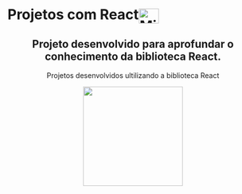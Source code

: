 # Projetos com React<img align="center" title="React" alt="Michelly-React" height="30" width="40" src="https://cdn.jsdelivr.net/gh/devicons/devicon/icons/react/react-original.svg" />
<div align="center">
  <h2>Projeto desenvolvido para aprofundar o conhecimento da biblioteca React.</h2>
 <p>Projetos desenvolvidos ultilizando a biblioteca React</p><img height="200em" src="https://user-images.githubusercontent.com/101263547/174219218-d84381f5-a3fe-4be2-baa3-673880222020.gif">
 
 </div>
